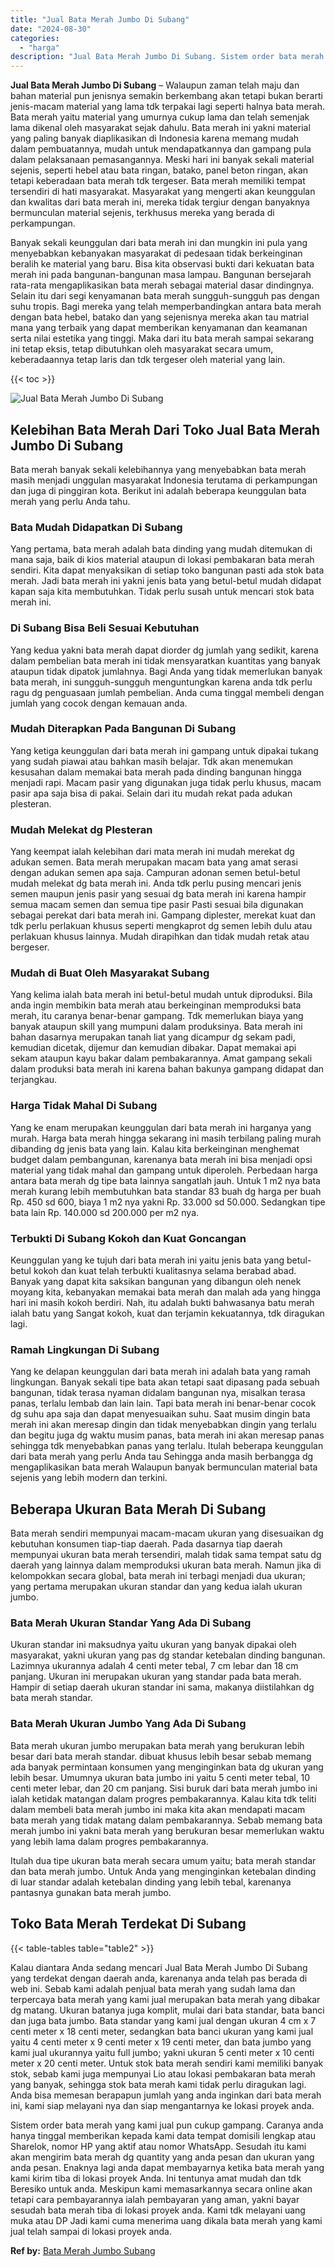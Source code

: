 ```yaml
---
title: "Jual Bata Merah Jumbo Di Subang"
date: "2024-08-30"
categories: 
  - "harga"
description: "Jual Bata Merah Jumbo Di Subang. Sistem order bata merah yang kami jual pun cukup gampang. Caranya anda hanya tinggal memberikan kepada kami data tempat domi..."
---
```


**Jual Bata Merah Jumbo Di Subang** – Walaupun zaman telah maju dan bahan material pun jenisnya semakin berkembang akan tetapi bukan berarti jenis-macam material yang lama tdk terpakai lagi seperti halnya bata merah. Bata merah yaitu material yang umurnya cukup lama dan telah semenjak lama dikenal oleh masyarakat sejak dahulu. Bata merah ini yakni material yang paling banyak diaplikasikan di Indonesia karena memang mudah dalam pembuatannya, mudah untuk mendapatkannya dan gampang pula dalam pelaksanaan pemasangannya. Meski hari ini banyak sekali material sejenis, seperti hebel atau bata ringan, batako, panel beton ringan, akan tetapi keberadaan bata merah tdk tergeser. Bata merah memiliki tempat tersendiri di hati masyarakat. Masyarakat yang mengerti akan keunggulan dan kwalitas dari bata merah ini, mereka tidak tergiur dengan banyaknya bermunculan material sejenis, terkhusus mereka yang berada di perkampungan.

Banyak sekali keunggulan dari bata merah ini dan mungkin ini pula yang menyebabkan kebanyakan masyarakat di pedesaan tidak berkeinginan beralih ke material yang baru. Bisa kita observasi bukti dari kekuatan bata merah ini pada bangunan-bangunan masa lampau. Bangunan bersejarah rata-rata mengaplikasikan bata merah sebagai material dasar dindingnya. Selain itu dari segi kenyamanan bata merah sungguh-sungguh pas dengan suhu tropis. Bagi mereka yang telah memperbandingkan antara bata merah dengan bata hebel, batako dan yang sejenisnya mereka akan tau matrial mana yang terbaik yang dapat memberikan kenyamanan dan keamanan serta nilai estetika yang tinggi. Maka dari itu bata merah sampai sekarang ini tetap eksis, tetap dibutuhkan oleh masyarakat secara umum, keberadaannya tetap laris dan tdk tergeser oleh material yang lain.

{{< toc >}}

![Jual Bata Merah Jumbo Di Subang](/images/jual-bata-merah-30.png)

## Kelebihan Bata Merah Dari Toko Jual Bata Merah Jumbo Di Subang

Bata merah banyak sekali kelebihannya yang menyebabkan bata merah masih menjadi unggulan masyarakat Indonesia terutama di perkampungan dan juga di pinggiran kota. Berikut ini adalah beberapa keunggulan bata merah yang perlu Anda tahu.

### Bata Mudah Didapatkan Di Subang

Yang pertama, bata merah adalah bata dinding yang mudah ditemukan di mana saja, baik di kios material ataupun di lokasi pembakaran bata merah sendiri. Kita dapat menyaksikan di setiap toko bangunan pasti ada stok bata merah. Jadi bata merah ini yakni jenis bata yang betul-betul mudah didapat kapan saja kita membutuhkan. Tidak perlu susah untuk mencari stok bata merah ini.

### Di Subang Bisa Beli Sesuai Kebutuhan

Yang kedua yakni bata merah dapat diorder dg jumlah yang sedikit, karena dalam pembelian bata merah ini tidak mensyaratkan kuantitas yang banyak ataupun tidak dipatok jumlahnya. Bagi Anda yang tidak memerlukan banyak bata merah, ini sungguh-sungguh menguntungkan karena anda tdk perlu ragu dg penguasaan jumlah pembelian. Anda cuma tinggal membeli dengan jumlah yang cocok dengan kemauan anda.

### Mudah Diterapkan Pada Bangunan Di Subang

Yang ketiga keunggulan dari bata merah ini gampang untuk dipakai tukang yang sudah piawai atau bahkan masih belajar. Tdk akan menemukan kesusahan dalam memakai bata merah pada dinding bangunan hingga menjadi rapi. Macam pasir yang digunakan juga tidak perlu khusus, macam pasir apa saja bisa di pakai. Selain dari itu mudah rekat pada adukan plesteran.

### Mudah Melekat dg Plesteran

Yang keempat ialah kelebihan dari mata merah ini mudah merekat dg adukan semen. Bata merah merupakan macam bata yang amat serasi dengan adukan semen apa saja. Campuran adonan semen betul-betul mudah melekat dg bata merah ini. Anda tdk perlu pusing mencari jenis semen maupun jenis pasir yang sesuai dg bata merah ini karena hampir semua macam semen dan semua tipe pasir Pasti sesuai bila digunakan sebagai perekat dari bata merah ini. Gampang diplester, merekat kuat dan tdk perlu perlakuan khusus seperti mengkaprot dg semen lebih dulu atau perlakuan khusus lainnya. Mudah dirapihkan dan tidak mudah retak atau bergeser.

### Mudah di Buat Oleh Masyarakat Subang

Yang kelima ialah bata merah ini betul-betul mudah untuk diproduksi. Bila anda ingin membikin bata merah atau berkeinginan memproduksi bata merah, itu caranya benar-benar gampang. Tdk memerlukan biaya yang banyak ataupun skill yang mumpuni dalam produksinya. Bata merah ini bahan dasarnya merupakan tanah liat yang dicampur dg sekam padi, kemudian dicetak, dijemur dan kemudian dibakar. Dapat memakai api sekam ataupun kayu bakar dalam pembakarannya. Amat gampang sekali dalam produksi bata merah ini karena bahan bakunya gampang didapat dan terjangkau.

### Harga Tidak Mahal Di Subang

Yang ke enam merupakan keunggulan dari bata merah ini harganya yang murah. Harga bata merah hingga sekarang ini masih terbilang paling murah dibanding dg jenis bata yang lain. Kalau kita berkeinginan menghemat budget dalam pembangunan, karenanya bata merah ini bisa menjadi opsi material yang tidak mahal dan gampang untuk diperoleh. Perbedaan harga antara bata merah dg tipe bata lainnya sangatlah jauh. Untuk 1 m2 nya bata merah kurang lebih membutuhkan bata standar 83 buah dg harga per buah Rp. 450 sd 600, biaya 1 m2 nya yakni Rp. 33.000 sd 50.000. Sedangkan tipe bata lain Rp. 140.000 sd 200.000 per m2 nya.

### Terbukti Di Subang Kokoh dan Kuat Goncangan

Keunggulan yang ke tujuh dari bata merah ini yaitu jenis bata yang betul-betul kokoh dan kuat telah terbukti kualitasnya selama berabad abad. Banyak yang dapat kita saksikan bangunan yang dibangun oleh nenek moyang kita, kebanyakan memakai bata merah dan malah ada yang hingga hari ini masih kokoh berdiri. Nah, itu adalah bukti bahwasanya batu merah ialah batu yang Sangat kokoh, kuat dan terjamin kekuatannya, tdk diragukan lagi.

### Ramah Lingkungan Di Subang

Yang ke delapan keunggulan dari bata merah ini adalah bata yang ramah lingkungan. Banyak sekali tipe bata akan tetapi saat dipasang pada sebuah bangunan, tidak terasa nyaman didalam bangunan nya, misalkan terasa panas, terlalu lembab dan lain lain. Tapi bata merah ini benar-benar cocok dg suhu apa saja dan dapat menyesuaikan suhu. Saat musim dingin bata merah ini akan meresap dingin dan tidak menyebabkan dingin yang terlalu dan begitu juga dg waktu musim panas, bata merah ini akan meresap panas sehingga tdk menyebabkan panas yang terlalu. Itulah beberapa keunggulan dari bata merah yang perlu Anda tau Sehingga anda masih berbangga dg mengaplikasikan bata merah Walaupun banyak bermunculan material bata sejenis yang lebih modern dan terkini.

## Beberapa Ukuran Bata Merah Di Subang

Bata merah sendiri mempunyai macam-macam ukuran yang disesuaikan dg kebutuhan konsumen tiap-tiap daerah. Pada dasarnya tiap daerah mempunyai ukuran bata merah tersendiri, malah tidak sama tempat satu dg daerah yang lainnya dalam memproduksi ukuran bata merah. Namun jika di kelompokkan secara global, bata merah ini terbagi menjadi dua ukuran; yang pertama merupakan ukuran standar dan yang kedua ialah ukuran jumbo.

### Bata Merah Ukuran Standar Yang Ada Di Subang

Ukuran standar ini maksudnya yaitu ukuran yang banyak dipakai oleh masyarakat, yakni ukuran yang pas dg standar ketebalan dinding bangunan. Lazimnya ukurannya adalah 4 centi meter tebal, 7 cm lebar dan 18 cm panjang. Ukuran ini merupakan ukuran yang standar pada bata merah. Hampir di setiap daerah ukuran standar ini sama, makanya diistilahkan dg bata merah standar.

### Bata Merah Ukuran Jumbo Yang Ada Di Subang

Bata merah ukuran jumbo merupakan bata merah yang berukuran lebih besar dari bata merah standar. dibuat khusus lebih besar sebab memang ada banyak permintaan konsumen yang menginginkan bata dg ukuran yang lebih besar. Umumnya ukuran bata jumbo ini yaitu 5 centi meter tebal, 10 centi meter lebar, dan 20 cm panjang. Sisi buruk dari bata merah jumbo ini ialah ketidak matangan dalam progres pembakarannya. Kalau kita tdk teliti dalam membeli bata merah jumbo ini maka kita akan mendapati macam bata merah yang tidak matang dalam pembakarannya. Sebab memang bata merah jumbo ini yakni bata merah yang berukuran besar memerlukan waktu yang lebih lama dalam progres pembakarannya.

Itulah dua tipe ukuran bata merah secara umum yaitu; bata merah standar dan bata merah jumbo. Untuk Anda yang menginginkan ketebalan dinding di luar standar adalah ketebalan dinding yang lebih tebal, karenanya pantasnya gunakan bata merah jumbo.

## Toko Bata Merah Terdekat Di Subang

{{< table-tables table="table2" >}}

Kalau diantara Anda sedang mencari Jual Bata Merah Jumbo Di Subang yang terdekat dengan daerah anda, karenanya anda telah pas berada di web ini. Sebab kami adalah penjual bata merah yang sudah lama dan terpercaya bata merah yang kami jual merupakan bata merah yang dibakar dg matang. Ukuran batanya juga komplit, mulai dari bata standar, bata banci dan juga bata jumbo. Bata standar yang kami jual dengan ukuran 4 cm x 7 centi meter x 18 centi meter, sedangkan bata banci ukuran yang kami jual yaitu 4 centi meter x 9 centi meter x 19 centi meter, dan bata jumbo yang kami jual ukurannya yaitu full jumbo; yakni ukuran 5 centi meter x 10 centi meter x 20 centi meter. Untuk stok bata merah sendiri kami memiliki banyak stok, sebab kami juga mempunyai Lio atau lokasi pembakaran bata merah yang banyak, sehingga stok bata merah kami tidak perlu diragukan lagi. Anda bisa memesan berapapun jumlah yang anda inginkan dari bata merah ini, kami siap melayani nya dan siap mengantarnya ke lokasi proyek anda.

Sistem order bata merah yang kami jual pun cukup gampang. Caranya anda hanya tinggal memberikan kepada kami data tempat domisili lengkap atau Sharelok, nomor HP yang aktif atau nomor WhatsApp. Sesudah itu kami akan mengirim bata merah dg quantity yang anda pesan dan ukuran yang anda pesan. Enaknya lagi anda dapat membayarnya ketika bata merah yang kami kirim tiba di lokasi proyek Anda. Ini tentunya amat mudah dan tdk Beresiko untuk anda. Meskipun kami memasarkannya secara online akan tetapi cara pembayarannya ialah pembayaran yang aman, yakni bayar sesudah bata merah tiba di lokasi proyek anda. Kami tdk melayani uang muka atau DP Jadi kami cuma menerima uang dikala bata merah yang kami jual telah sampai di lokasi proyek anda.

**Ref by:** [Bata Merah Jumbo Subang](https://id.wikipedia.org/wiki/Bata)
